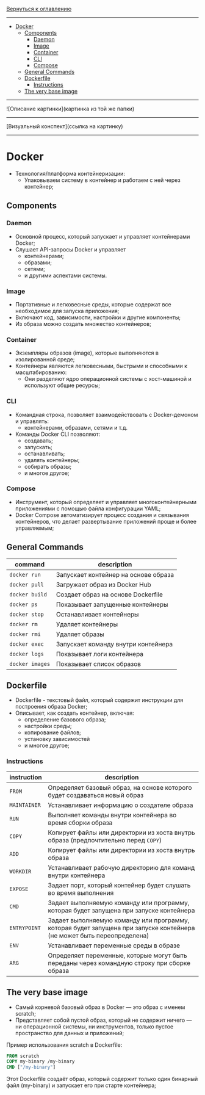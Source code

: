 [Вернуться к оглавлению](https://github.com/engine-it-in/different-level-task/blob/main/README.md)
***
* [Docker](#docker)
  * [Components](#components)
    * [Daemon](#daemon)
    * [Image](#image)
    * [Container](#container)
    * [CLI](#cli)
    * [Compose](#compose)
  * [General Commands](#general-commands)
  * [Dockerfile](#dockerfile)
    * [Instructions](#instructions)
  * [The very base image](#the-very-base-image)
***
![Описание картинки](картинка из той же папки)
***
[Визуальный конспект](ссылка на картинку)
***

# Docker

* Технология/платформа контейнеризации:
  * Упаковываем систему в контейнер и работаем с ней через контейнер;

## Components

### Daemon

* Основной процесс, который запускает и управляет контейнерами Docker; 
* Слушает API-запросы Docker и управляет 
  * контейнерами; 
  * образами; 
  * сетями; 
  * и другими аспектами системы.

### Image

* Портативные и легковесные среды, которые содержат все необходимое для запуска приложения; 
* Включают код, зависимости, настройки и другие компоненты; 
* Из образа можно создать множество контейнеров;

### Container

* Экземпляры образов (image), которые выполняются в изолированной среде; 
* Контейнеры являются легковесными, быстрыми и способными к масштабированию: 
  * Они разделяют ядро операционной системы с хост-машиной и используют общие ресурсы;

### CLI

* Командная строка, позволяет взаимодействовать с Docker-демоном и управлять: 
  * контейнерами, образами, сетями и т.д. 
* Команды Docker CLI позволяют: 
  * создавать; 
  * запускать; 
  * останавливать; 
  * удалять контейнеры; 
  * собирать образы;
  * и многое другое;

### Compose

* Инструмент, который определяет и управляет многоконтейнерными приложениями 
с помощью файла конфигурации YAML;
* Docker Compose автоматизирует процесс создания и связывания контейнеров, 
что делает развертывание приложений проще и более управляемым;

## General Commands

| command         | description                          |
|-----------------|--------------------------------------|
| `docker run`    | Запускает контейнер на основе образа |
| `docker pull`   | Загружает образ из Docker Hub        |
| `docker build`  | Создает образ на основе Dockerfile   |
| `docker ps`     | Показывает запущенные контейнеры     |
| `docker stop`   | Останавливает контейнеры             |
| `docker rm`     | Удаляет контейнеры                   |
| `docker rmi`    | Удаляет образы                       |
| `docker exec`   | Запускает команду внутри контейнера  |
| `docker logs`   | Показывает логи контейнера           |
| `docker images` | Показывает список образов            |

## Dockerfile

* Dockerfile - текстовый файл, который содержит инструкции для построения образа Docker; 
* Описывает, как создать контейнер, включая: 
  * определение базового образа; 
  * настройки среды; 
  * копирование файлов; 
  * установку зависимостей 
  * и многое другое;

### Instructions

| instruction  | description                                                                                                            |
|--------------|------------------------------------------------------------------------------------------------------------------------|
| `FROM`       | Определяет базовый образ, на основе которого будет создаваться новый образ                                             |
| `MAINTAINER` | Устанавливает информацию о создателе образа                                                                            |
| `RUN`        | Выполняет команды внутри контейнера во время сборки образа                                                             |
| `COPY`       | Копирует файлы или директории из хоста внутрь образа (предпочтительно перед `COPY`)                                    |
| `ADD`        | Копирует файлы или директории из хоста внутрь образа                                                                   |
| `WORKDIR`    | Устанавливает рабочую директорию для команд внутри контейнера                                                          |
| `EXPOSE`     | Задает порт, который контейнер будет слушать во время выполнения                                                       |
| `CMD`        | Задает выполняемую команду или программу, которая будет запущена при запуске контейнера                                |
| `ENTRYPOINT` | Задает выполняемую команду или программу, которая будет запущена при запуске контейнера (не может быть переопределена) |
| `ENV`        | Устанавливает переменные среды в образе                                                                                |
| `ARG`        | Определяет переменные, которые могут быть переданы через командную строку при сборке образа                            |

## The very base image

* Самый корневой базовый образ в Docker — это образ с именем scratch; 
* Представляет собой пустой образ, который не содержит ничего — 
ни операционной системы, ни инструментов, только пустое пространство для данных и приложений;

Пример использования scratch в Dockerfile:
```Dockerfile
FROM scratch
COPY my-binary /my-binary
CMD ["/my-binary"]
```
Этот Dockerfile создаёт образ, который содержит только один бинарный файл (my-binary) и запускает 
его при старте контейнера;